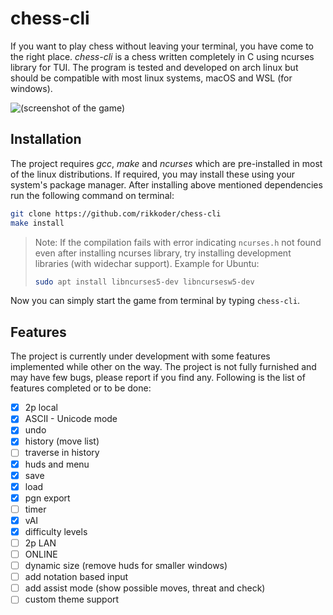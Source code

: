﻿# chess-cli

If you want to play chess without leaving your terminal, you have come to the right place. *chess-cli* is a chess written completely in C using ncurses library for TUI. The program is tested and developed on arch linux but should be compatible with most linux systems, macOS and WSL (for windows).

![(screenshot of the game)](https://drive.google.com/uc?export=view&id=1pw5RNw0P2PyW4wOKw39KNQ3ZzHWv5ARx)

## Installation

The project requires *gcc*, *make* and *ncurses* which are pre-installed in most of the linux distributions. If required, you may install these using your system's package manager.
After installing above mentioned dependencies run the following command on terminal:
```bash
git clone https://github.com/rikkoder/chess-cli
make install
```
> Note: If the compilation fails with error indicating `ncurses.h` not found even after installing ncurses library, try installing development libraries (with widechar support).
> Example for Ubuntu:
> ```bash
> sudo apt install libncurses5-dev libncursesw5-dev
> ```
Now you can simply start the game from terminal by typing `chess-cli`.

## Features
The project is currently under development with some features implemented while other on the way. The project is not fully furnished and may have few bugs, please report if you find any. Following is the list of features completed or to be done:
- [x] 2p local
- [x] ASCII - Unicode mode
- [x] undo
- [x] history (move list)
- [ ] traverse in history
- [x] huds and menu
- [x] save
- [x] load
- [x] pgn export
- [ ] timer
- [x] vAI
- [x] difficulty levels
- [ ] 2p LAN
- [ ] ONLINE
- [ ] dynamic size (remove huds for smaller windows)
- [ ] add notation based input
- [ ] add assist mode (show possible moves, threat and check)
- [ ] custom theme support

